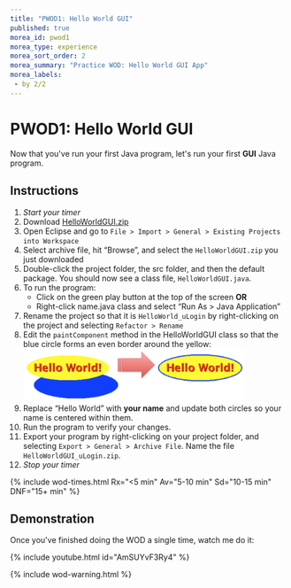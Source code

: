 ```yaml
---
title: "PWOD1: Hello World GUI"
published: true
morea_id: pwod1
morea_type: experience
morea_sort_order: 2
morea_summary: "Practice WOD: Hello World GUI App"
morea_labels:
 - by 2/2
---
```


# PWOD1: Hello World GUI

Now that you've run your first Java program, let's run your first **GUI** Java program.

## Instructions

1. *Start your timer*
1. Download [HelloWorldGUI.zip](HelloWorldGUI.zip)
1. Open Eclipse and go to `File > Import > General > Existing Projects into Workspace`
1. Select archive file, hit “Browse”, and select the `HelloWorldGUI.zip` you just downloaded
1. Double-click the project folder, the src folder, and then the default package. You should now see a class file, `HelloWorldGUI.java`.
1. To run the program:
    -  Click on the green play button at the top of the screen **OR**
    - Right-click name.java class and select “Run As > Java Application”
1. Rename the project so that it is `HelloWorld_uLogin` by right-clicking on the project and selecting `Refactor > Rename`
1. Edit the `paintComponent` method in the HelloWorldGUI class so that the blue circle forms an even border around the yellow:
<a href="hwgui.png"><img src="hwgui.png" width="400"/></a>
2. Replace “Hello World” with **your name** and update both circles so your name is centered within them.
2. Run the program to verify your changes.
3. Export your program by right-clicking on your project folder, and selecting `Export > General > Archive File`. Name the file `HelloWorldGUI_uLogin.zip`.
1. *Stop your timer*

{% include wod-times.html Rx="<5 min" Av="5-10 min" Sd="10-15 min" DNF="15+ min" %}

## Demonstration

Once you've finished doing the WOD a single time, watch me do it:

{% include youtube.html id="AmSUYvF3Ry4" %}

{% include wod-warning.html %}